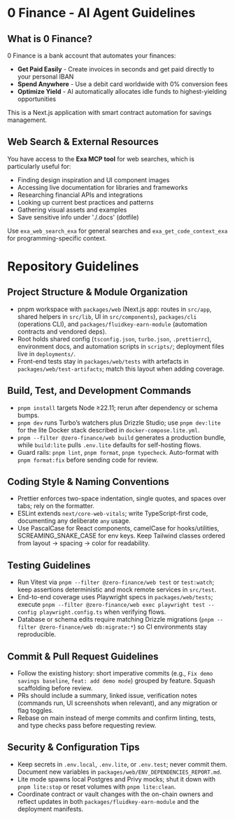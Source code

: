 # 0 Finance - AI Agent Guidelines

## What is 0 Finance?

0 Finance is a bank account that automates your finances:

- **Get Paid Easily** - Create invoices in seconds and get paid directly to your personal IBAN
- **Spend Anywhere** - Use a debit card worldwide with 0% conversion fees
- **Optimize Yield** - AI automatically allocates idle funds to highest-yielding opportunities

This is a Next.js application with smart contract automation for savings management.

## Web Search & External Resources

You have access to the **Exa MCP tool** for web searches, which is particularly useful for:

- Finding design inspiration and UI component images
- Accessing live documentation for libraries and frameworks
- Researching financial APIs and integrations
- Looking up current best practices and patterns
- Gathering visual assets and examples
- Save  sensitive info  under './.docs' (dotfile)

Use `exa_web_search_exa` for general searches and `exa_get_code_context_exa` for programming-specific context.

# Repository Guidelines

## Project Structure & Module Organization

- pnpm workspace with `packages/web` (Next.js app: routes in `src/app`, shared helpers in `src/lib`, UI in `src/components`), `packages/cli` (operations CLI), and `packages/fluidkey-earn-module` (automation contracts and vendored deps).
- Root holds shared config (`tsconfig.json`, `turbo.json`, `.prettierrc`), environment docs, and automation scripts in `scripts/`; deployment files live in `deployments/`.
- Front-end tests stay in `packages/web/tests` with artefacts in `packages/web/test-artifacts`; match this layout when adding coverage.

## Build, Test, and Development Commands

- `pnpm install` targets Node ≥22.11; rerun after dependency or schema bumps.
- `pnpm dev` runs Turbo’s watchers plus Drizzle Studio; use `pnpm dev:lite` for the lite Docker stack described in `docker-compose.lite.yml`.
- `pnpm --filter @zero-finance/web build` generates a production bundle, while `build:lite` pulls `.env.lite` defaults for self-hosting flows.
- Guard rails: `pnpm lint`, `pnpm format`, `pnpm typecheck`. Auto-format with `pnpm format:fix` before sending code for review.

## Coding Style & Naming Conventions

- Prettier enforces two-space indentation, single quotes, and spaces over tabs; rely on the formatter.
- ESLint extends `next/core-web-vitals`; write TypeScript-first code, documenting any deliberate `any` usage.
- Use PascalCase for React components, camelCase for hooks/utilities, SCREAMING_SNAKE_CASE for env keys. Keep Tailwind classes ordered from layout → spacing → color for readability.

## Testing Guidelines

- Run Vitest via `pnpm --filter @zero-finance/web test` or `test:watch`; keep assertions deterministic and mock remote services in `src/test`.
- End-to-end coverage uses Playwright specs in `packages/web/tests`; execute `pnpm --filter @zero-finance/web exec playwright test --config playwright.config.ts` when verifying flows.
- Database or schema edits require matching Drizzle migrations (`pnpm --filter @zero-finance/web db:migrate:*`) so CI environments stay reproducible.

## Commit & Pull Request Guidelines

- Follow the existing history: short imperative commits (e.g., `Fix demo savings baseline`, `feat: add demo mode`) grouped by feature. Squash scaffolding before review.
- PRs should include a summary, linked issue, verification notes (commands run, UI screenshots when relevant), and any migration or flag toggles.
- Rebase on main instead of merge commits and confirm linting, tests, and type checks pass before requesting review.

## Security & Configuration Tips

- Keep secrets in `.env.local`, `.env.lite`, or `.env.test`; never commit them. Document new variables in `packages/web/ENV_DEPENDENCIES_REPORT.md`.
- Lite mode spawns local Postgres and Privy mocks; shut it down with `pnpm lite:stop` or reset volumes with `pnpm lite:clean`.
- Coordinate contract or vault changes with the on-chain owners and reflect updates in both `packages/fluidkey-earn-module` and the deployment manifests.
